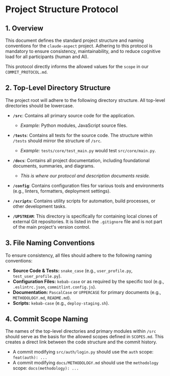 # Project Structure Protocol

## 1. Overview

This document defines the standard project structure and naming conventions for the `claude-aspect` project. Adhering to this protocol is mandatory to ensure consistency, maintainability, and to reduce cognitive load for all participants (human and AI).

This protocol directly informs the allowed values for the `scope` in our `COMMIT_PROTOCOL.md`.

## 2. Top-Level Directory Structure

The project root will adhere to the following directory structure. All top-level directories should be lowercase.

*   **`/src`**: Contains all primary source code for the application.
    *   *Example:* Python modules, JavaScript source files.

*   **`/tests`**: Contains all tests for the source code. The structure within `/tests` should mirror the structure of `/src`.
    *   *Example:* `tests/core/test_main.py` would test `src/core/main.py`.

*   **`/docs`**: Contains all project documentation, including foundational documents, summaries, and diagrams.
    *   *This is where our protocol and description documents reside.*

*   **`/config`**: Contains configuration files for various tools and environments (e.g., linters, formatters, deployment settings).

*   **`/scripts`**: Contains utility scripts for automation, build processes, or other development tasks.

*   **`/UPSTREAM`**: This directory is specifically for containing local clones of external Git repositories. It is listed in the `.gitignore` file and is not part of the main project's version control.

## 3. File Naming Conventions

To ensure consistency, all files should adhere to the following naming conventions:

*   **Source Code & Tests:** `snake_case` (e.g., `user_profile.py`, `test_user_profile.py`).
*   **Configuration Files:** `kebab-case` or as required by the specific tool (e.g., `.eslintrc.json`, `commitlint.config.js`).
*   **Documentation:** `PascalCase` or `UPPERCASE` for primary documents (e.g., `METHODOLOGY.md`, `README.md`).
*   **Scripts:** `kebab-case` (e.g., `deploy-staging.sh`).

## 4. Commit Scope Naming

The names of the top-level directories and primary modules within `/src` should serve as the basis for the allowed scopes defined in `SCOPES.md`. This creates a direct link between the code structure and the commit history.

*   A commit modifying `src/auth/login.py` should use the `auth` scope: `feat(auth): ...`
*   A commit modifying `docs/METHODOLOGY.md` should use the `methodology` scope: `docs(methodology): ...`

